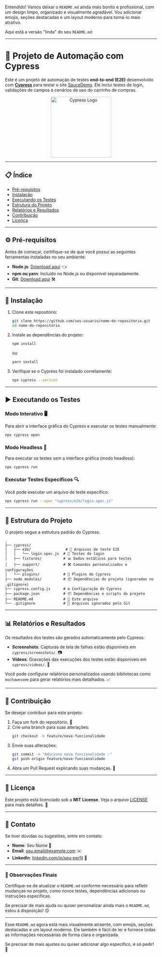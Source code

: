 Entendido! Vamos deixar o `README.md` ainda mais bonito e profissional, com um design limpo, organizado e visualmente agradável. Vou adicionar emojis, seções destacadas e um layout moderno para torná-lo mais atrativo.

Aqui está a versão "linda" do seu `README.md`:

---

# 🚀 Projeto de Automação com Cypress

Este é um projeto de automação de testes **end-to-end (E2E)** desenvolvido com **[Cypress](https://www.cypress.io/)** para testar o site [SauceDemo](https://www.saucedemo.com/v1/). Ele inclui testes de login, validações de campos e cenários de uso do carrinho de compras.

<p align="center">
  <img src="https://upload.wikimedia.org/wikipedia/commons/thumb/3/36/Cypress_logo.svg/1200px-Cypress_logo.svg.png" alt="Cypress Logo" width="200"/>
</p>

---

## 📋 Índice

- [Pré-requisitos](#pré-requisitos)
- [Instalação](#instalação)
- [Executando os Testes](#executando-os-testes)
- [Estrutura do Projeto](#estrutura-do-projeto)
- [Relatórios e Resultados](#relatórios-e-resultados)
- [Contribuição](#contribuição)
- [Licença](#licença)

---

## ⚙️ Pré-requisitos

Antes de começar, certifique-se de que você possui as seguintes ferramentas instaladas no seu ambiente:

- **Node.js**: [Download aqui](https://nodejs.org/) 👈
- **npm ou yarn**: Incluído no Node.js ou disponível separadamente.
- **Git**: [Download aqui](https://git-scm.com/) 🛠️

---

## 🚀 Instalação

1. Clone este repositório:
   ```bash
   git clone https://github.com/seu-usuario/nome-do-repositorio.git
   cd nome-do-repositorio
   ```

2. Instale as dependências do projeto:
   ```bash
   npm install
   ```
   ou
   ```bash
   yarn install
   ```

3. Verifique se o Cypress foi instalado corretamente:
   ```bash
   npx cypress --version
   ```

---

## ▶️ Executando os Testes

### Modo Interativo 🖥️
Para abrir a interface gráfica do Cypress e executar os testes manualmente:
```bash
npx cypress open
```

### Modo Headless 🤖
Para executar os testes sem a interface gráfica (modo headless):
```bash
npx cypress run
```

### Executar Testes Específicos 🔍
Você pode executar um arquivo de teste específico:
```bash
npx cypress run --spec "cypress/e2e/login.spec.js"
```

---

## 📂 Estrutura do Projeto

O projeto segue a estrutura padrão do Cypress:

```
.
├── cypress/
│   ├── e2e/                # 📄 Arquivos de teste E2E
│   │   └── login.spec.js  # 🔐 Testes de login
│   ├── fixtures/          # 📊 Dados estáticos para testes
│   ├── support/           # 🛠️ Comandos personalizados e configurações
│   └── plugins/           # 🌟 Plugins do Cypress
├── node_modules/          # 📦 Dependências do projeto (ignoradas no .gitignore)
├── cypress.config.js      # ⚙️ Configuração do Cypress
├── package.json           # 📦 Dependências e scripts do projeto
├── README.md              # 📖 Este arquivo
└── .gitignore             # 🚫 Arquivos ignorados pelo Git
```

---

## 📊 Relatórios e Resultados

Os resultados dos testes são gerados automaticamente pelo Cypress:

- **Screenshots**: Capturas de tela de falhas estão disponíveis em `cypress/screenshots/`. 📷
- **Vídeos**: Gravações das execuções dos testes estão disponíveis em `cypress/videos/`. 🎥

Você pode configurar relatórios personalizados usando bibliotecas como `mochawesome` para gerar relatórios mais detalhados. 📈

---

## 🤝 Contribuição

Se desejar contribuir para este projeto:

1. Faça um fork do repositório. 🍴
2. Crie uma branch para suas alterações:
   ```bash
   git checkout -b feature/nova-funcionalidade
   ```
3. Envie suas alterações:
   ```bash
   git commit -m "Adiciona nova funcionalidade ✨"
   git push origin feature/nova-funcionalidade
   ```
4. Abra um Pull Request explicando suas mudanças. 📝

---

## 📜 Licença

Este projeto está licenciado sob a **MIT License**. Veja o arquivo [LICENSE](LICENSE) para mais detalhes. 📄

---

## 📧 Contato

Se tiver dúvidas ou sugestões, entre em contato:

- **Nome**: Seu Nome 👤
- **Email**: seu.email@example.com ✉️
- **LinkedIn**: [linkedin.com/in/seu-perfil](https://www.linkedin.com/in/seu-perfil) 💼

---

### 🌟 Observações Finais

Certifique-se de atualizar o `README.md` conforme necessário para refletir mudanças no projeto, como novos testes, dependências adicionais ou instruções específicas.

Se precisar de mais ajuda ou quiser personalizar ainda mais o `README.md`, estou à disposição! 😊

---

Esse `README.md` agora está mais visualmente atraente, com emojis, seções destacadas e um layout moderno. Ele também é fácil de ler e fornece todas as informações necessárias de forma clara e organizada. 

Se precisar de mais ajustes ou quiser adicionar algo específico, é só pedir! 🚀